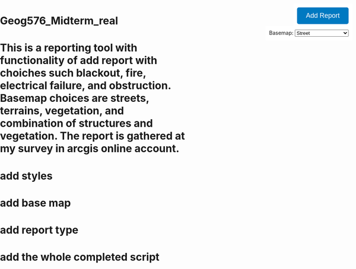 # Geog576_Midterm_real
# This is a reporting tool with functionality of add report with choiches such blackout, fire, electrical failure, and obstruction. Basemap choices are streets, terrains, vegetation, and combination of structures and vegetation. The report is gathered at my survey in arcgis online account.

# add styles
# add base map
# add report type
# add the whole completed script
<style>
    html, body, #viewDiv {
      padding: 0;
      margin: 0;
      height: 100%;
      width: 100%;
    }
    #addReportBtn, #basemapSelector {
      position: absolute;
      top: 10px;
      right: 10px;
      z-index: 10;
      background: white;
      padding: 10px;
      margin-bottom: 5px;
    }
    #basemapSelector {
      top: 70px;
    }
    #addReportBtn button {
      font-size: 18px;
      padding: 12px 24px;
      background-color: #0079c1;
      color: white;
      border: none;
      border-radius: 5px;
      cursor: pointer;
    }
    #addReportBtn button:hover {
      background-color: #005a87;
    }

# base map choices :
 <div id="basemapSelector">
    <label for="basemapSelect">Basemap:</label>
    <select id="basemapSelect" onchange="changeBasemap(this.value)">
      <option value="streets" selected>Street</option>
      <option value="topo">Terrain</option>
      <option value="satellite">Vegetation (Satellite)</option>
      <option value="hybrid">Structures (Hybrid)</option>
    </select>
  </div>

  
function createReportForm() {
        const container = document.createElement("div");
        container.innerHTML = `
          <label>Type:</label><br>
          <select id="reportType">
            <option value="Blackout">Blackout</option>
            <option value="Electrical Failure">Electrical Failure</option>
            <option value="Fire">Fire</option>
            <option value="Obstruction">Obstruction</option>
          </select><br><br>
          <label>Description:</label><br>
          <textarea id="description" rows="4" cols="30"></textarea><br><br>
          <button onclick="submitReport()">Submit</button>
        `;
        return container;
# add the whole script

<!DOCTYPE html>
<html lang="en">
<head>
  <meta charset="UTF-8">
  <meta name="viewport" content="width=device-width, initial-scale=1.0">
  <title>ALEX GO! - Incident Reporting Map</title>
  <link rel="stylesheet" href="https://js.arcgis.com/4.25/esri/themes/light/main.css">
  <style>
    html, body, #viewDiv {
      padding: 0;
      margin: 0;
      height: 100%;
      width: 100%;
    }
    #addReportBtn, #basemapSelector {
      position: absolute;
      top: 10px;
      right: 10px;
      z-index: 10;
      background: white;
      padding: 10px;
      margin-bottom: 5px;
    }
    #basemapSelector {
      top: 70px;
    }
    #addReportBtn button {
      font-size: 18px;
      padding: 12px 24px;
      background-color: #0079c1;
      color: white;
      border: none;
      border-radius: 5px;
      cursor: pointer;
    }
    #addReportBtn button:hover {
      background-color: #005a87;
    }
  </style>
  <script src="https://js.arcgis.com/4.25/"></script>
</head>
<body>
  <div id="addReportBtn">
    <button onclick="addReport()">Add Report</button>
  </div>

  <div id="basemapSelector">
    <label for="basemapSelect">Basemap:</label>
    <select id="basemapSelect" onchange="changeBasemap(this.value)">
      <option value="streets" selected>Street</option>
      <option value="topo">Terrain</option>
      <option value="satellite">Vegetation (Satellite)</option>
      <option value="hybrid">Structures (Hybrid)</option>
    </select>
  </div>

  <div id="viewDiv"></div>

  <script>
    require([
      "esri/Map",
      "esri/views/MapView",
      "esri/widgets/Search",
      "esri/widgets/Locate",
      "esri/layers/FeatureLayer",
      "esri/Graphic",
      "esri/geometry/Point"
    ], function(Map, MapView, Search, Locate, FeatureLayer, Graphic, Point) {

      let map = new Map({
        basemap: "streets"
      });

      const view = new MapView({
        container: "viewDiv",
        map: map,
        center: [-77.5, 38.5],
        zoom: 9
      });

      const territoryLayer = new FeatureLayer({
        url: "https://services.arcgis.com/HRPe58bUyBqyyiCt/arcgis/rest/services/drive_download_20250623T221527Z_1_001/FeatureServer/0",
        opacity:0.5
      });
      map.add(territoryLayer);

      const incidentLayer = new FeatureLayer({
        url: "https://services.arcgis.com/HRPe58bUyBqyyiCt/arcgis/rest/services/survey123_dbec98d452884e3ca51548ab0ca97c1f_form/FeatureServer/0",
        outFields: ["*"],
        popupTemplate: {
          title: "{report_type}",
          content: "{description}<br>Status: {status}"
        }
      });
      map.add(incidentLayer);

      const search = new Search({ view: view });
      view.ui.add(search, "top-left");

      const locate = new Locate({ view: view });
      view.ui.add(locate, "top-left");

      view.ui.move("zoom", "bottom-right");

      window.addReport = function() {
        view.popup.open({
          title: "New Report",
          content: createReportForm(),
          location: view.center
        });
      };

      function createReportForm() {
        const container = document.createElement("div");
        container.innerHTML = `
          <label>Type:</label><br>
          <select id="reportType">
            <option value="Blackout">Blackout</option>
            <option value="Electrical Failure">Electrical Failure</option>
            <option value="Fire">Fire</option>
            <option value="Obstruction">Obstruction</option>
          </select><br><br>
          <label>Description:</label><br>
          <textarea id="description" rows="4" cols="30"></textarea><br><br>
          <button onclick="submitReport()">Submit</button>
        `;
        return container;
      }

      window.submitReport = function() {
        const type = document.getElementById("reportType").value;
        const desc = document.getElementById("description").value;

        const point = new Point({
          longitude: view.center.longitude,
          latitude: view.center.latitude
        });

        const newReport = new Graphic({
          geometry: point,
          attributes: {
            report_type: type,
            description: desc,
            report_time: new Date().toISOString(),
            status: "open"
          }
        });

        incidentLayer.applyEdits({
          addFeatures: [newReport]
        }).then(function() {
          alert("Report submitted!");
          view.popup.close();
        });
      };

      window.changeBasemap = function(basemapName) {
        view.map.basemap = basemapName;
      };
    });
  </script>
</body>
</html>
